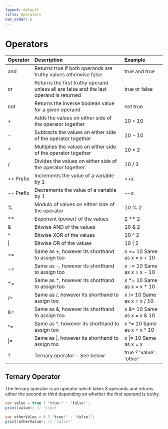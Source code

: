 ```yaml
---
layout: default
title: Operators
nav_order: 6
---
```


# Operators

| Operator     | Description                                                    | Example                    |
|:-------------|:---------------------------------------------------------------|:---------------------------|
| and          | Returns true if both operands are truthy values otherwise false | true and true |
| or           | Returns the first truthy operand unless all are false and the last operand is returned | true or false |
| not          | Returns the inverse boolean value for a given operand | not true |
| +            | Adds the values on either side of the operator together        | 10 + 10                    |
| -            | Subtracts the values on either side of the operator together   | 10 - 10                    |
| *            | Multiplies the values on either side of the operator together  | 10 * 2                     |
| /            | Divides the values on either side of the operator together.    | 10 / 3                     |
| ++ Prefix    | Increments the value of a variable by 1                        | ++x                        |
| \-\- Prefix  | Decrements the value of a variable by 1                        | \-\-x                      |
| %            | Modulo of values on either side of the operator                | 10 % 2                     |
| **           | Exponent (power) of the values                                 | 2 ** 2                     |
| &            | Bitwise AND of the values                                      | 10 & 2                     |
| ^            | Bitwise XOR of the values                                      | 10 ^ 2                     |
| \|            | Bitwise OR of the values                                       | 10 \| 2                     |
| +=           | Same as +, however its shorthand to assign too                 | x += 10 Same as x = x + 10 |
| -=           | Same as -, however its shorthand to assign too                 | x -= 10 Same as x = x - 10 |
| *=           | Same as *, however its shorthand to assign too                 | x *= 10 Same as x = x * 10 |
| /=           | Same as /, however its shorthand to assign too                 | x /= 10 Same as x = x / 10 |
| &=           | Same as &, however its shorthand to assign too                 | x &= 10 Same as x = x & 10 |
| ^=           | Same as ^, however its shorthand to assign too                 | x ^= 10 Same as x = x ^ 10 |
| \|=           | Same as \|, however its shorthand to assign too                 | x \|= 10 Same as x = x |
| ?            | Ternary operator - See below                                   | true ? 'value' : 'other' |

## Ternary Operator

The ternary operator is an operator which takes 3 operands and returns either the second or third depending on whether the first operand is truthy. 

```cs
var value = true ? 'true!' : 'false!';
print(value); // 'true!'

var otherValue = 0 ? 'true!' : 'false!';
print(otherValue); // 'false!'
```